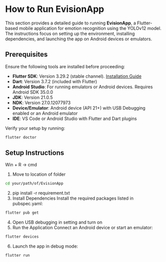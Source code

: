 # How to Run EvisionApp

This section provides a detailed guide to running **EvisionApp**, a Flutter-based mobile application for emotion recognition using the YOLOv12 model. The instructions focus on setting up the environment, installing dependencies, and launching the app on Android devices or emulators.

## Prerequisites

Ensure the following tools are installed before proceeding:

- **Flutter SDK**: Version 3.29.2 (stable channel). [Installation Guide](https://flutter.dev/docs/get-started/install)
- **Dart**: Version 3.7.2 (included with Flutter)
- **Android Studio**: For running emulators or Android devices. Requires Android SDK 35.0.0
- **JDK**: Version 21.0.5
- **NDK**: Version 27.0.12077973
- **Device/Emulator**: Android device (API 21+) with USB Debugging enabled or an Android emulator
- **IDE**: VS Code or Android Studio with Flutter and Dart plugins

Verify your setup by running:
```bash
flutter doctor
```

## Setup Instructions
Win + R -> cmd
1. Move to location of folder
```bash
cd your/path/of/EvisionApp
```
2. pip install -r requirement.txt
3. Install Dependencies
Install the required packages listed in pubspec.yaml:
```bash
flutter pub get
```
4. Open USB debugging in setting and turn on
5. Run the Application
Connect an Android device or start an emulator:
```bash
flutter devices
```
6. Launch the app in debug mode:
```bash
flutter run
```
